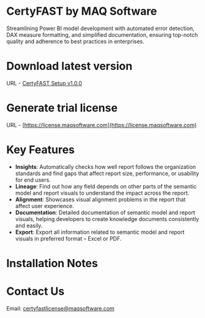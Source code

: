 # CertyFAST by MAQ Software
Streamlining Power BI model development with automated error detection, DAX measure formatting, and simplified documentation, ensuring top-notch quality and adherence to best practices in enterprises.


# Download latest version
URL - [CertyFAST Setup v1.0.0](https://github.com/maqsoftware/CertyFAST/releases/download/v1.0.0/CertyFAST.Setup.1.0.0.exe)

# Generate trial license
URL - [https://license.maqsoftware.com](https://license.maqsoftware.com)


# Key Features

- **Insights**: Automatically checks how well report follows the organization standards and find gaps that affect report size, performance, or usability for end users.
- **Lineage**: Find out how any field depends on other parts of the semantic model and report visuals to understand the impact across the report.​
- **Alignment**: Showcases visual alignment problems in the report that affect user experience.​
- **Documentation**: Detailed documentation of semantic model and report visuals, helping developers to create knowledge documents consistently and easily.​
- **Export**: Export all information related to semantic model and report visuals in preferred format – Excel or PDF.

# Installation Notes


# Contact Us
Email: [certyfastlicense@maqsoftware.com](mailto:certyfastlicense@maqsoftware.com)

